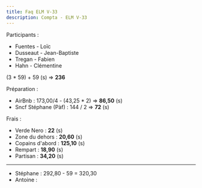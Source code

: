 ```yaml
---
title: Faq ELM V-33
description: Compta - ELM V-33
---
```


Participants :  
* Fuentes - Loïc
* Dusseaut - Jean-Baptiste
* Tregan - Fabien
* Hahn - Clémentine

(3 * 59) + 59 (s) => **236**

Préparation :
* AirBnb : 173,00/4 - (43,25 * 2) => **86,50** (s)
* Sncf Stéphane (Pàf) : 144 / 2 => **72** (s)

Frais :  
* Verde Nero : **22** (s)
* Zone du dehors : **20,60** (s)
* Copains d'abord : **125,10** (s)
* Rempart : **18,90** (s)
* Partisan : **34,20** (s)

---
- Stéphane : 292,80 - 59 = 320,30
- Antoine : 
